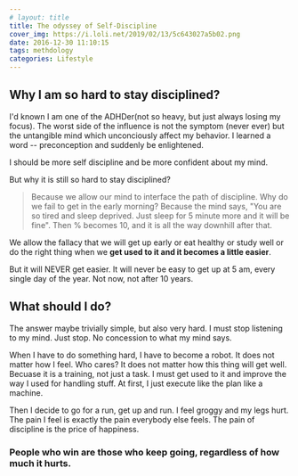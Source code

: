 ```yaml
---
# layout: title
title: The odyssey of Self-Discipline
cover_img: https://i.loli.net/2019/02/13/5c643027a5b02.png
date: 2016-12-30 11:10:15
tags: methdology
categories: Lifestyle
---
```

## Why I am so hard to stay disciplined?

I'd known I am one of the ADHDer(not so heavy, but just always losing my focus). The worst side of the influence is not the symptom (never ever) but the untangible mind which unconciously affect my behavior. I learned a word -- preconception and suddenly be enlightened.

I should be more self discipline and be more confident about my mind. 

But why it is still so hard to stay disciplined?

> Because we allow our mind to interface the path of discipline. Why do we fail to get in the early morning? Because the mind says, "You are so tired and sleep deprived. Just sleep for 5 minute more and it will be fine". Then % becomes 10, and it is all the way downhill after that.

We allow the fallacy that we will get up early or eat healthy or study well or do the right thing when we **get used to it and it becomes a little easier**. 

But it will NEVER get easier. It will never be easy to get up at 5 am, every single day of the year. Not now, not after 10 years. 

## What should I do?
The answer maybe trivially simple, but also very hard. I must stop listening to my mind. Just stop. No concession to what my mind says.

When I have to do something hard, I have to become a robot. It does not matter how I feel. Who cares? It does not matter how this thing will get well. Becuase it is a training, not just a task. I must get used to it and improve the way I used for handling stuff. At first, I just execute like the plan like a machine. 

Then I decide to go for a run, get up and run. I feel groggy and my legs hurt. The pain I feel is exactly the pain everybody else feels. The pain of discipline is the price of happiness. 


### People who win are those who keep going, regardless of how much it hurts.

